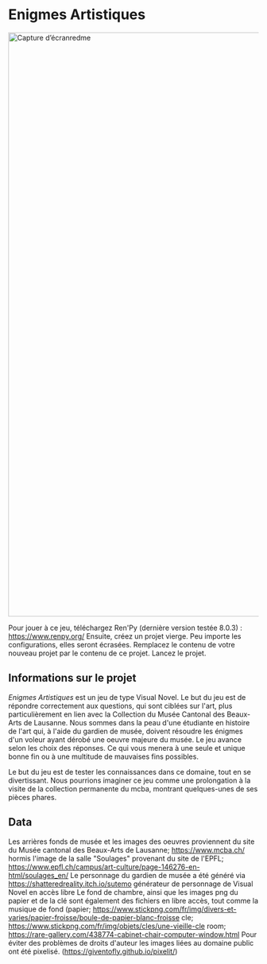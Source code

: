 # Enigmes Artistiques

<img width="1175" alt="Capture d’écranredme" src="https://user-images.githubusercontent.com/104926647/210113259-86ed3cf1-a581-413e-b9e3-c10d3c812ec6.png">

Pour jouer à ce jeu, téléchargez Ren'Py (dernière version testée 8.0.3) : https://www.renpy.org/
Ensuite, créez un projet vierge. Peu importe les configurations, elles seront écrasées.
Remplacez le contenu de votre nouveau projet par le contenu de ce projet.
Lancez le projet.

## Informations sur le projet 

<I>Enigmes Artistiques</I> est un jeu de type Visual Novel. Le but du jeu est de répondre correctement aux questions, qui sont ciblées sur l'art, plus particulièrement en lien avec la Collection du Musée Cantonal des Beaux-Arts de Lausanne. 
Nous sommes dans la peau d'une étudiante en histoire de l'art qui, à l'aide du gardien de musée, doivent résoudre les énigmes d'un voleur ayant dérobé une oeuvre majeure du musée. 
Le jeu avance selon les choix des réponses. Ce qui vous menera à une seule et unique bonne fin ou à une multitude de mauvaises fins possibles. 

Le but du jeu est de tester les connaissances dans ce domaine, tout en se divertissant. Nous pourrions imaginer ce jeu comme une prolongation à la visite de la collection permanente du mcba, montrant quelques-unes de ses pièces phares.

## Data
Les arrières fonds de musée et les images des oeuvres proviennent du site du Musée cantonal des Beaux-Arts de Lausanne; https://www.mcba.ch/
hormis l'image de la salle "Soulages" provenant du site de l'EPFL; https://www.epfl.ch/campus/art-culture/page-146276-en-html/soulages_en/
Le personnage du gardien de musée a été généré via https://shatteredreality.itch.io/sutemo générateur de personnage de Visual Novel en accès libre 
Le fond de chambre, ainsi que les images png du papier et de la clé sont également des fichiers en libre accès, tout comme la musique de fond (papier; https://www.stickpng.com/fr/img/divers-et-varies/papier-froisse/boule-de-papier-blanc-froisse cle; https://www.stickpng.com/fr/img/objets/cles/une-vieille-cle room; https://rare-gallery.com/438774-cabinet-chair-computer-window.html
Pour éviter des problèmes de droits d'auteur les images liées au domaine public ont été pixelisé. (https://giventofly.github.io/pixelit/) 


